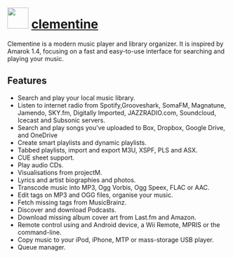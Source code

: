 ﻿# <img src="https://cdn.rawgit.com/chocolatey/chocolatey-coreteampackages/edba4a5849ff756e767cba86641bea97ff5721fe/icons/clementine.svg" width="48" height="48"/> [clementine](https://chocolatey.org/packages/clementine)


Clementine is a modern music player and library organizer. It is inspired by Amarok 1.4, focusing on a fast and easy-to-use interface for searching and playing your music.

## Features
- Search and play your local music library.
- Listen to internet radio from Spotify,Grooveshark, SomaFM, Magnatune, Jamendo, SKY.fm, Digitally Imported, JAZZRADIO.com, Soundcloud, Icecast and Subsonic servers.
- Search and play songs you've uploaded to Box, Dropbox, Google Drive, and OneDrive
- Create smart playlists and dynamic playlists.
- Tabbed playlists, import and export M3U, XSPF, PLS and ASX.
- CUE sheet support.
- Play audio CDs.
- Visualisations from projectM.
- Lyrics and artist biographies and photos.
- Transcode music into MP3, Ogg Vorbis, Ogg Speex, FLAC or AAC.
- Edit tags on MP3 and OGG files, organise your music.
- Fetch missing tags from MusicBrainz.
- Discover and download Podcasts.
- Download missing album cover art from Last.fm and Amazon.
- Remote control using and Android device, a Wii Remote, MPRIS or the command-line.
- Copy music to your iPod, iPhone, MTP or mass-storage USB player.
- Queue manager.

